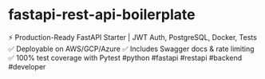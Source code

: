 # fastapi-rest-api-boilerplate
⚡ Production-Ready FastAPI Starter | JWT Auth, PostgreSQL, Docker, Tests   ✅ Deployable on AWS/GCP/Azure   ✅ Includes Swagger docs &amp; rate limiting   ✅ 100% test coverage with Pytest    #python #fastapi #restapi #backend #developer
